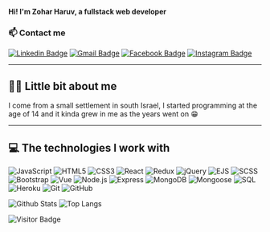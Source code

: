 **Hi! I'm Zohar Haruv, a fullstack web developer** </br>

### 📫 Contact me
[![Linkedin Badge](https://img.shields.io/badge/-Linkedin-blue?style=flat-square&logo=Linkedin&logoColor=white&link=https://www.linkedin.com/in/zohar-haruv-a6690b210/)](https://www.linkedin.com/in/zohar-haruv-a6690b210/)
[![Gmail Badge](https://img.shields.io/badge/-Gmail-c14438?style=flat-square&logo=Gmail&logoColor=white&link=mailto:zoharpr0@gmail.com)](mailto:zoharpr0@gmail.com)
[![Facebook Badge](https://img.shields.io/badge/-Facebook-0D8BF0?style=flat-square&logo=Facebook&logoColor=white&link=https://www.facebook.com/MisterBlat/)](https://www.facebook.com/MisterBlat/)
[![Instagram Badge](https://img.shields.io/badge/-Instagram-purple?style=flat-square&logo=instagram&logoColor=white&link=https://www.instagram.com/muzic_by_z/)](https://www.instagram.com/muzic_by_z/)

---
## 🐱‍👤 Little bit about me
I come from a small settlement in south Israel, I started programming at the age of 14 and it kinda grew in me as the years went on 😁

---
## 💻 The technologies I work with

![JavaScript](https://img.shields.io/badge/-JavaScript-black?style=flat-square&logo=javascript)
![HTML5](https://img.shields.io/badge/-HTML5-E34F26?style=flat-square&logo=html5&logoColor=white)
![CSS3](https://img.shields.io/badge/-CSS3-1572B6?style=flat-square&logo=css3)
![React](https://img.shields.io/badge/-React-black?style=flat-square&logo=react)
![Redux](https://img.shields.io/badge/-Redux-181717?style=flat-square&logo=redux)
![jQuery](https://img.shields.io/badge/-jQuery-black?style=flat-square&logo=jquery)
![EJS](https://img.shields.io/badge/-EJS-black?style=flat-square&logo=ejs)
![SCSS](https://img.shields.io/badge/-SCSS-purple?style=flat-square&logo=scss)
![Bootstrap](https://img.shields.io/badge/-Bootstrap-563D7C?style=flat-square&logo=bootstrap)
![Vue](https://img.shields.io/badge/-Vue.js-f1f1f1?style=flat-square&logo=vue.js)
![Node.js](https://img.shields.io/badge/-Nodejs-black?style=flat-square&logo=Node.js)
![Express](https://img.shields.io/badge/-Express-black?style=flat-square&logo=express)
![MongoDB](https://img.shields.io/badge/-MongoDB-black?style=flat-square&logo=mongodb)
![Mongoose](https://img.shields.io/badge/-Mongoose-green?style=flat-square&logo=mongoose)
![SQL](https://img.shields.io/badge/-SQL-black?style=flat-square&logo=sql)
![Heroku](https://img.shields.io/badge/-Heroku-430098?style=flat-square&logo=heroku)
![Git](https://img.shields.io/badge/-Git-black?style=flat-square&logo=git)
![GitHub](https://img.shields.io/badge/-GitHub-181717?style=flat-square&logo=github)


![Github Stats](https://github-readme-stats.vercel.app/api?username=zoharharuv&count_private=true&show_icons=true&include_all_commits=true)
![Top Langs](https://github-readme-stats.vercel.app/api/top-langs/?username=zoharharuv&hide=TeX&layout=compact)

![Visitor Badge](https://visitor-badge.laobi.icu/badge?page_id=zoharharuv.zoharharuv)
